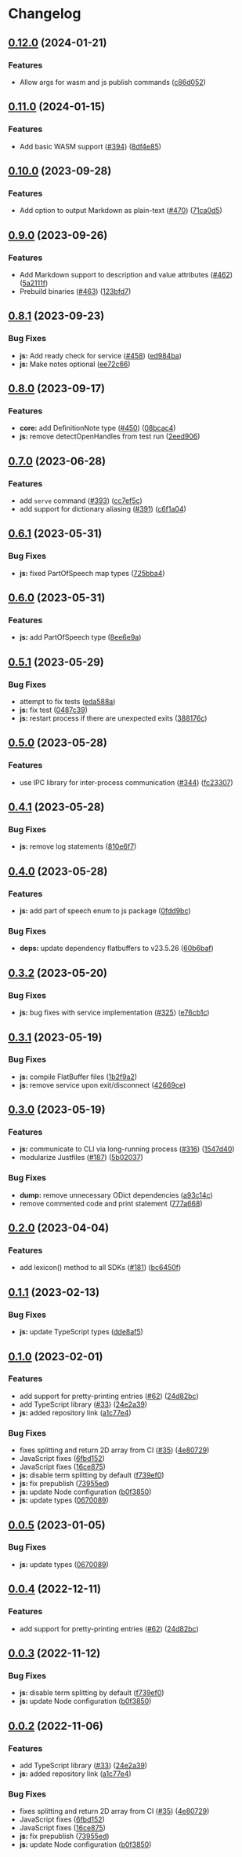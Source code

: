 # Changelog

## [0.12.0](https://github.com/TheOpenDictionary/odict/compare/js-v0.11.0...js-v0.12.0) (2024-01-21)


### Features

* Allow args for wasm and js publish commands ([c86d052](https://github.com/TheOpenDictionary/odict/commit/c86d0526f1a18338b678b4aa01831890ef9b9aef))

## [0.11.0](https://github.com/TheOpenDictionary/odict/compare/js-v0.10.0...js-v0.11.0) (2024-01-15)


### Features

* Add basic WASM support ([#394](https://github.com/TheOpenDictionary/odict/issues/394)) ([8df4e85](https://github.com/TheOpenDictionary/odict/commit/8df4e851c175dc5677d9580a29e9d38927f796a6))

## [0.10.0](https://github.com/TheOpenDictionary/odict/compare/js-v0.9.0...js-v0.10.0) (2023-09-28)


### Features

* Add option to output Markdown as plain-text ([#470](https://github.com/TheOpenDictionary/odict/issues/470)) ([71ca0d5](https://github.com/TheOpenDictionary/odict/commit/71ca0d5c6f22c660fdd51e098a66e2e1f4acf47c))

## [0.9.0](https://github.com/TheOpenDictionary/odict/compare/js-v0.8.1...js-v0.9.0) (2023-09-26)


### Features

* Add Markdown support to description and value attributes ([#462](https://github.com/TheOpenDictionary/odict/issues/462)) ([5a2111f](https://github.com/TheOpenDictionary/odict/commit/5a2111f6aa2f4817028e2fa9c8fec0314569f360))
* Prebuild binaries ([#463](https://github.com/TheOpenDictionary/odict/issues/463)) ([123bfd7](https://github.com/TheOpenDictionary/odict/commit/123bfd7102be53438f74b7eb9a8542ebb2e2137b))

## [0.8.1](https://github.com/TheOpenDictionary/odict/compare/js-v0.8.0...js-v0.8.1) (2023-09-23)


### Bug Fixes

* **js:** Add ready check for service ([#458](https://github.com/TheOpenDictionary/odict/issues/458)) ([ed984ba](https://github.com/TheOpenDictionary/odict/commit/ed984bad21af2c57f8e8c421a8ffe81c1b3fb8fe))
* **js:** Make notes optional ([ee72c66](https://github.com/TheOpenDictionary/odict/commit/ee72c6666cfc37f740946b801dc68190a46b22e4))

## [0.8.0](https://github.com/TheOpenDictionary/odict/compare/js-v0.7.0...js-v0.8.0) (2023-09-17)


### Features

* **core:** add DefinitionNote type ([#450](https://github.com/TheOpenDictionary/odict/issues/450)) ([08bcac4](https://github.com/TheOpenDictionary/odict/commit/08bcac4b0710112166d6a43429fbb2f0c784c241))
* **js:** remove detectOpenHandles from test run ([2eed906](https://github.com/TheOpenDictionary/odict/commit/2eed906830a569a89b9f74d4a5058f71fde8dd10))

## [0.7.0](https://github.com/TheOpenDictionary/odict/compare/js-v0.6.1...js-v0.7.0) (2023-06-28)


### Features

* add `serve` command ([#393](https://github.com/TheOpenDictionary/odict/issues/393)) ([cc7ef5c](https://github.com/TheOpenDictionary/odict/commit/cc7ef5c69811a4554e3b62bf492090de65ae86ea))
* add support for dictionary aliasing ([#391](https://github.com/TheOpenDictionary/odict/issues/391)) ([c6f1a04](https://github.com/TheOpenDictionary/odict/commit/c6f1a0495136817065007acc4414194f4e8445ad))

## [0.6.1](https://github.com/TheOpenDictionary/odict/compare/js-v0.6.0...js-v0.6.1) (2023-05-31)


### Bug Fixes

* **js:** fixed PartOfSpeech map types ([725bba4](https://github.com/TheOpenDictionary/odict/commit/725bba46a5f31580ed3207b7bea2e302680b49fb))

## [0.6.0](https://github.com/TheOpenDictionary/odict/compare/js-v0.5.1...js-v0.6.0) (2023-05-31)


### Features

* **js:** add PartOfSpeech type ([8ee6e9a](https://github.com/TheOpenDictionary/odict/commit/8ee6e9a119445807af7e5fe4017e54e2fde0474a))

## [0.5.1](https://github.com/TheOpenDictionary/odict/compare/js-v0.5.0...js-v0.5.1) (2023-05-29)


### Bug Fixes

* attempt to fix tests ([eda588a](https://github.com/TheOpenDictionary/odict/commit/eda588ae0e6b9c971df3bee4c2d598d9a95a22e8))
* **js:** fix test ([0487c39](https://github.com/TheOpenDictionary/odict/commit/0487c39c173fdd52c35c5f959ddc4c2d23cd40af))
* **js:** restart process if there are unexpected exits ([388176c](https://github.com/TheOpenDictionary/odict/commit/388176c60145ba1ba02ca4dc3a54c8fb3a688b68))

## [0.5.0](https://github.com/TheOpenDictionary/odict/compare/js-v0.4.1...js-v0.5.0) (2023-05-28)


### Features

* use IPC library for inter-process communication ([#344](https://github.com/TheOpenDictionary/odict/issues/344)) ([fc23307](https://github.com/TheOpenDictionary/odict/commit/fc2330771dcdbfe6358fa09f15f1cdf86bd4b9ab))

## [0.4.1](https://github.com/TheOpenDictionary/odict/compare/js-v0.4.0...js-v0.4.1) (2023-05-28)


### Bug Fixes

* **js:** remove log statements ([810e6f7](https://github.com/TheOpenDictionary/odict/commit/810e6f7b0a772cc0d58797f02ff4c962a9e98bcc))

## [0.4.0](https://github.com/TheOpenDictionary/odict/compare/js-v0.3.2...js-v0.4.0) (2023-05-28)


### Features

* **js:** add part of speech enum to js package ([0fdd9bc](https://github.com/TheOpenDictionary/odict/commit/0fdd9bc073a20769a6bb80939290a8981d526920))


### Bug Fixes

* **deps:** update dependency flatbuffers to v23.5.26 ([60b6baf](https://github.com/TheOpenDictionary/odict/commit/60b6baf51caaf8d835a5bc8d2c1c052926224364))

## [0.3.2](https://github.com/TheOpenDictionary/odict/compare/js-v0.3.1...js-v0.3.2) (2023-05-20)


### Bug Fixes

* **js:** bug fixes with service implementation ([#325](https://github.com/TheOpenDictionary/odict/issues/325)) ([e76cb1c](https://github.com/TheOpenDictionary/odict/commit/e76cb1c1ba1724528d7113c924d2b582494eb11b))

## [0.3.1](https://github.com/TheOpenDictionary/odict/compare/js-v0.3.0...js-v0.3.1) (2023-05-19)


### Bug Fixes

* **js:** compile FlatBuffer files ([1b2f9a2](https://github.com/TheOpenDictionary/odict/commit/1b2f9a25def93b954ada35d31db0dc4367fc4d4d))
* **js:** remove service upon exit/disconnect ([42669ce](https://github.com/TheOpenDictionary/odict/commit/42669ce4e7478d5acd69342dac70d9cebcbc4c4a))

## [0.3.0](https://github.com/TheOpenDictionary/odict/compare/js-v0.2.0...js-v0.3.0) (2023-05-19)


### Features

* **js:** communicate to CLI via long-running process ([#316](https://github.com/TheOpenDictionary/odict/issues/316)) ([1547d40](https://github.com/TheOpenDictionary/odict/commit/1547d409af52763dac16ab7cb3e11b7cb89609e2))
* modularize Justfiles ([#187](https://github.com/TheOpenDictionary/odict/issues/187)) ([5b02037](https://github.com/TheOpenDictionary/odict/commit/5b0203772975518cb2428b36a7dbb7c050179937))


### Bug Fixes

* **dump:** remove unnecessary ODict dependencies ([a93c14c](https://github.com/TheOpenDictionary/odict/commit/a93c14cd108764c86ad2fa3b4c8fc721aaace0c7))
* remove commented code and print statement ([777a668](https://github.com/TheOpenDictionary/odict/commit/777a6686179bc0b5cdd294b2bcc9cf7e81364587))

## [0.2.0](https://github.com/TheOpenDictionary/odict/compare/js-v0.1.1...js-v0.2.0) (2023-04-04)


### Features

* add lexicon() method to all SDKs ([#181](https://github.com/TheOpenDictionary/odict/issues/181)) ([bc6450f](https://github.com/TheOpenDictionary/odict/commit/bc6450fdbc2e9848e1376a6433aa6b759219ff1f))

## [0.1.1](https://github.com/TheOpenDictionary/odict/compare/js-v0.1.0...js-v0.1.1) (2023-02-13)


### Bug Fixes

* **js:** update TypeScript types ([dde8af5](https://github.com/TheOpenDictionary/odict/commit/dde8af56457e44ac1bee808f02ba18a640bb86ac))

## [0.1.0](https://github.com/TheOpenDictionary/odict/compare/js-v0.0.5...js-v0.1.0) (2023-02-01)


### Features

* add support for pretty-printing entries ([#62](https://github.com/TheOpenDictionary/odict/issues/62)) ([24d82bc](https://github.com/TheOpenDictionary/odict/commit/24d82bcf44b896347f4c9e9210cfe72bea82d978))
* add TypeScript library ([#33](https://github.com/TheOpenDictionary/odict/issues/33)) ([24e2a39](https://github.com/TheOpenDictionary/odict/commit/24e2a397931ed6d9fcbf71b7cc347f5c8bc9f52d))
* **js:** added repository link ([a1c77e4](https://github.com/TheOpenDictionary/odict/commit/a1c77e48a1387afdbafdade58009627950095b45))


### Bug Fixes

* fixes splitting and return 2D array from CI ([#35](https://github.com/TheOpenDictionary/odict/issues/35)) ([4e80729](https://github.com/TheOpenDictionary/odict/commit/4e80729de3a96059774753b89ec336b66f1d729f))
* JavaScript fixes ([6fbd152](https://github.com/TheOpenDictionary/odict/commit/6fbd1528f63a55f6b2aded8f39b3ab155f62bb80))
* JavaScript fixes ([16ce875](https://github.com/TheOpenDictionary/odict/commit/16ce87517509c08c7081d5d24f0e82fcd3631793))
* **js:** disable term splitting by default ([f739ef0](https://github.com/TheOpenDictionary/odict/commit/f739ef0bc8ef4709b3fea52cc8b00486c547366d))
* **js:** fix prepublish ([73955ed](https://github.com/TheOpenDictionary/odict/commit/73955edf1cd85730661465c6d1859abc1a495db3))
* **js:** update Node configuration ([b0f3850](https://github.com/TheOpenDictionary/odict/commit/b0f385060cc45460d8ca38c699b00ad0cac9aa9e))
* **js:** update types ([0670089](https://github.com/TheOpenDictionary/odict/commit/0670089449ccc1601a8e6a08c41c8faffd981814))

## [0.0.5](https://github.com/TheOpenDictionary/odict/compare/theopendictionary-v0.0.4...theopendictionary-v0.0.5) (2023-01-05)


### Bug Fixes

* **js:** update types ([0670089](https://github.com/TheOpenDictionary/odict/commit/0670089449ccc1601a8e6a08c41c8faffd981814))

## [0.0.4](https://github.com/TheOpenDictionary/odict/compare/theopendictionary-v0.0.3...theopendictionary-v0.0.4) (2022-12-11)


### Features

* add support for pretty-printing entries ([#62](https://github.com/TheOpenDictionary/odict/issues/62)) ([24d82bc](https://github.com/TheOpenDictionary/odict/commit/24d82bcf44b896347f4c9e9210cfe72bea82d978))

## [0.0.3](https://github.com/TheOpenDictionary/odict/compare/theopendictionary-v0.0.2...theopendictionary-v0.0.3) (2022-11-12)


### Bug Fixes

* **js:** disable term splitting by default ([f739ef0](https://github.com/TheOpenDictionary/odict/commit/f739ef0bc8ef4709b3fea52cc8b00486c547366d))
* **js:** update Node configuration ([b0f3850](https://github.com/TheOpenDictionary/odict/commit/b0f385060cc45460d8ca38c699b00ad0cac9aa9e))

## [0.0.2](https://github.com/TheOpenDictionary/odict/compare/theopendictionary-v0.0.1...theopendictionary-v0.0.2) (2022-11-06)


### Features

* add TypeScript library ([#33](https://github.com/TheOpenDictionary/odict/issues/33)) ([24e2a39](https://github.com/TheOpenDictionary/odict/commit/24e2a397931ed6d9fcbf71b7cc347f5c8bc9f52d))
* **js:** added repository link ([a1c77e4](https://github.com/TheOpenDictionary/odict/commit/a1c77e48a1387afdbafdade58009627950095b45))


### Bug Fixes

* fixes splitting and return 2D array from CI ([#35](https://github.com/TheOpenDictionary/odict/issues/35)) ([4e80729](https://github.com/TheOpenDictionary/odict/commit/4e80729de3a96059774753b89ec336b66f1d729f))
* JavaScript fixes ([6fbd152](https://github.com/TheOpenDictionary/odict/commit/6fbd1528f63a55f6b2aded8f39b3ab155f62bb80))
* JavaScript fixes ([16ce875](https://github.com/TheOpenDictionary/odict/commit/16ce87517509c08c7081d5d24f0e82fcd3631793))
* **js:** fix prepublish ([73955ed](https://github.com/TheOpenDictionary/odict/commit/73955edf1cd85730661465c6d1859abc1a495db3))
* **js:** update Node configuration ([b0f3850](https://github.com/TheOpenDictionary/odict/commit/b0f385060cc45460d8ca38c699b00ad0cac9aa9e))

